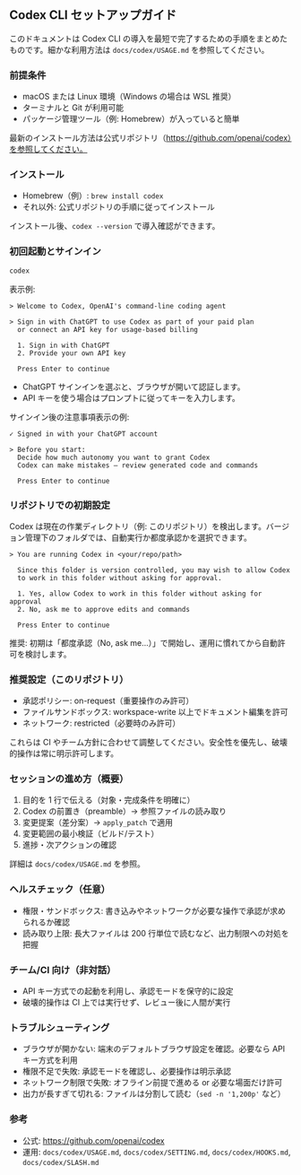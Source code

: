 ## Codex CLI セットアップガイド

このドキュメントは Codex CLI の導入を最短で完了するための手順をまとめたものです。細かな利用方法は `docs/codex/USAGE.md` を参照してください。

### 前提条件

- macOS または Linux 環境（Windows の場合は WSL 推奨）
- ターミナルと Git が利用可能
- パッケージ管理ツール（例: Homebrew）が入っていると簡単

最新のインストール方法は公式リポジトリ（https://github.com/openai/codex）を参照してください。

### インストール

- Homebrew（例）: `brew install codex`
- それ以外: 公式リポジトリの手順に従ってインストール

インストール後、`codex --version` で導入確認ができます。

### 初回起動とサインイン

```bash
codex
```

表示例:

```
> Welcome to Codex, OpenAI's command-line coding agent

> Sign in with ChatGPT to use Codex as part of your paid plan
  or connect an API key for usage-based billing

  1. Sign in with ChatGPT
  2. Provide your own API key

  Press Enter to continue
```

- ChatGPT サインインを選ぶと、ブラウザが開いて認証します。
- API キーを使う場合はプロンプトに従ってキーを入力します。

サインイン後の注意事項表示の例:

```
✓ Signed in with your ChatGPT account

> Before you start:
  Decide how much autonomy you want to grant Codex
  Codex can make mistakes — review generated code and commands

  Press Enter to continue
```

### リポジトリでの初期設定

Codex は現在の作業ディレクトリ（例: このリポジトリ）を検出します。バージョン管理下のフォルダでは、自動実行か都度承認かを選択できます。

```
> You are running Codex in <your/repo/path>

  Since this folder is version controlled, you may wish to allow Codex
  to work in this folder without asking for approval.

  1. Yes, allow Codex to work in this folder without asking for approval
  2. No, ask me to approve edits and commands

  Press Enter to continue
```

推奨: 初期は「都度承認（No, ask me...）」で開始し、運用に慣れてから自動許可を検討します。

### 推奨設定（このリポジトリ）

- 承認ポリシー: on-request（重要操作のみ許可）
- ファイルサンドボックス: workspace-write 以上でドキュメント編集を許可
- ネットワーク: restricted（必要時のみ許可）

これらは CI やチーム方針に合わせて調整してください。安全性を優先し、破壊的操作は常に明示許可します。

### セッションの進め方（概要）

1) 目的を 1 行で伝える（対象・完成条件を明確に）
2) Codex の前置き（preamble）→ 参照ファイルの読み取り
3) 変更提案（差分案）→ `apply_patch` で適用
4) 変更範囲の最小検証（ビルド/テスト）
5) 進捗・次アクションの確認

詳細は `docs/codex/USAGE.md` を参照。

### ヘルスチェック（任意）

- 権限・サンドボックス: 書き込みやネットワークが必要な操作で承認が求められるか確認
- 読み取り上限: 長大ファイルは 200 行単位で読むなど、出力制限への対処を把握

### チーム/CI 向け（非対話）

- API キー方式での起動を利用し、承認モードを保守的に設定
- 破壊的操作は CI 上では実行せず、レビュー後に人間が実行

### トラブルシューティング

- ブラウザが開かない: 端末のデフォルトブラウザ設定を確認。必要なら API キー方式を利用
- 権限不足で失敗: 承認モードを確認し、必要操作は明示承認
- ネットワーク制限で失敗: オフライン前提で進める or 必要な場面だけ許可
- 出力が長すぎて切れる: ファイルは分割して読む（`sed -n '1,200p'` など）

### 参考

- 公式: https://github.com/openai/codex
- 運用: `docs/codex/USAGE.md`, `docs/codex/SETTING.md`, `docs/codex/HOOKS.md`, `docs/codex/SLASH.md`
